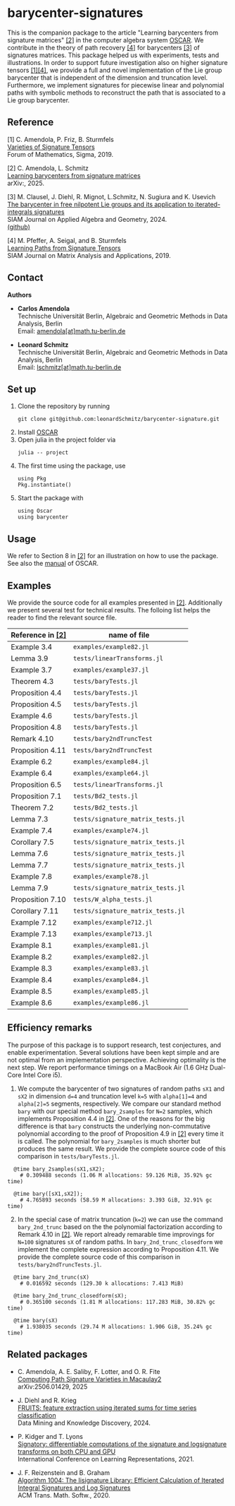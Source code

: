 # barycenter-signatures

This is the companion package to the article  "Learning barycenters from signature matrices" [[2]](#2) 
in the computer algebra system [OSCAR](https://www.oscar-system.org). 
We contribute in the theory of path recovery [[4]](#4) for barycenters [[3]](#3) of signatures matrices. This package 
helped us with experiments, tests and illustrations. 
In order to support future investigation also on higher signature tensors [[1]](#1)[[4]](#4), we provide a full 
and novel implementation of the Lie group barycenter that is independent of the dimension 
and truncation level. Furthermore, we implement signatures for piecewise linear and polynomial paths with 
symbolic methods to reconstruct the path that is associated to a Lie group barycenter. 

## Reference

<a id="1">[1]</a>
C. Amendola, P. Friz,  B. Sturmfels</br>
[Varieties of Signature Tensors](https://www.cambridge.org/core/journals/forum-of-mathematics-sigma/article/varieties-of-signature-tensors/53CCE644BC95B0F83EB458AADA72EEE5)</br>
Forum of Mathematics, Sigma, 2019. 

<a id="2">[2]</a>
C. Amendola, L. Schmitz </br>
[Learning barycenters from signature matrices](https:/) </br>
arXiv:, 2025. 

<a id="3">[3]</a>
M. Clausel, J. Diehl, R. Mignot, L.Schmitz, N. Sugiura and K. Usevich </br>
[The barycenter in free nilpotent Lie groups and its application to iterated-integrals signatures](https://epubs.siam.org/doi/abs/10.1137/23M159024X)</br>
SIAM Journal on Applied Algebra and Geometry, 2024. </br>
[(github)](https://github.com/diehlj/free-nilpotent-lie-group-barycenter)</br>

<a id="4">[4]</a>
M. Pfeffer, A. Seigal, and B. Sturmfels </br> 
[Learning Paths from Signature Tensors](https://https://epubs.siam.org/doi/10.1137/18M1212331)</br>
SIAM Journal on Matrix Analysis and Applications, 2019. </br>

## Contact

**Authors**

- **Carlos Amendola**  
  Technische Universität Berlin, Algebraic and Geometric Methods in Data Analysis, Berlin  
  Email: [amendola[at]math.tu-berlin.de](mailto:amendola@math.tu-berlin.de)

- **Leonard Schmitz**  
  Technische Universität Berlin, Algebraic and Geometric Methods in Data Analysis, Berlin  
  Email: [lschmitz[at]math.tu-berlin.de](mailto:lschmitz@math.tu-berlin.de)

## Set up
1. Clone the repository by running
   ```
   git clone git@github.com:leonardSchmitz/barycenter-signature.git
   ```
2. Install [OSCAR](https://www.oscar-system.org)
3. Open julia in the project folder via
   ```
   julia -- project
   ``` 
4. The first time using the package, use
   ```
   using Pkg 
   Pkg.instantiate()
   ```
3. Start the package with  
   ```
   using Oscar 
   using barycenter
   ```

## Usage 
We refer to Section 8 in [[2]](#2) for an illustration on how to use the package. 
See also the [manual](https://docs.oscar-system.org/stable/) of OSCAR. 

## Examples
We provide the source code for all examples presented in [[2]](#2). 
Additionally we present several test for technical results. 
The folloing list helps the reader to find the relevant source file.  

| Reference in [[2]](#2) | name of file                         |
|------------------------|--------------------------------------|
| Example 3.4            | `examples/example82.jl`              |
| Lemma 3.9              | `tests/linearTransforms.jl`          |
| Example 3.7            | `examples/example37.jl`              |
| Theorem 4.3            | `tests/baryTests.jl`                 |
| Proposition 4.4        | `tests/baryTests.jl`                 |
| Proposition 4.5        | `tests/baryTests.jl`                 |
| Example 4.6            | `tests/baryTests.jl`                 |
| Proposition 4.8        | `tests/baryTests.jl`                 |
| Remark 4.10            | `tests/bary2ndTruncTest`             |
| Proposition 4.11       | `tests/bary2ndTruncTest`             |
| Example 6.2            | `examples/example84.jl`              |
| Example 6.4            | `examples/example64.jl`              |
| Proposition 6.5        | `tests/linearTransforms.jl`          |
| Proposition 7.1        | `tests/Bd2_tests.jl`                 |
| Theorem 7.2            | `tests/Bd2_tests.jl`                 |
| Lemma 7.3              | `tests/signature_matrix_tests.jl`    |
| Example 7.4            | `examples/example74.jl`              |
| Corollary 7.5          | `tests/signature_matrix_tests.jl`    |
| Lemma 7.6              | `tests/signature_matrix_tests.jl`    |
| Lemma 7.7              | `tests/signature_matrix_tests.jl`    |
| Example 7.8            | `examples/example78.jl`              |
| Lemma 7.9              | `tests/signature_matrix_tests.jl`    |
| Proposition 7.10       | `tests/W_alpha_tests.jl`             |
| Corollary 7.11         | `tests/signature_matrix_tests.jl`    |
| Example 7.12           | `examples/example712.jl`             |
| Example 7.13           | `examples/example713.jl`             |
| Example 8.1            | `examples/example81.jl`              |
| Example 8.2            | `examples/example82.jl`              |
| Example 8.3            | `examples/example83.jl`              |
| Example 8.4            | `examples/example84.jl`              |
| Example 8.5            | `examples/example85.jl`              |
| Example 8.6            | `examples/example86.jl`              |


## Efficiency remarks

The purpose of this package is to support research, test conjectures, and enable experimentation. 
Several solutions have been kept simple and are not optimal from an implementation perspective. 
Achieving optimality is the next step. 
We report performance timings on a MacBook Air (1.6 GHz Dual-Core Intel Core i5).

1. We compute the barycenter of two signatures of random paths `sX1` and `sX2` in dimension `d=4` 
and truncation level `k=5` with `alpha[1]=4` and `alpha[2]=5` segments, respectively. We compare 
our standard method `bary` with our special method `bary_2samples` for `N=2` samples, which 
implements Proposition 4.4 in [[2]](#2). 
One of the reasons for the big difference is that `bary` constructs the underlying non-commutative 
polynomial according to the proof of Proposition 4.9 in [[2]](#2) every time it is called. The 
polynomial for `bary_2samples` is much shorter but produces the same result. We provide the complete 
source code of this comparison in `tests/baryTests.jl`. 

```
  @time bary_2samples(sX1,sX2);
    # 0.309488 seconds (1.06 M allocations: 59.126 MiB, 35.92% gc time)
  
  @time bary([sX1,sX2]);
    # 4.765893 seconds (58.59 M allocations: 3.393 GiB, 32.91% gc time)
```

2. In the special case of matrix truncation (`k=2`) we can use the command `bary_2nd_trunc` based 
on the the polynomial factorization according to Remark 4.10 in [[2]](#2). We report already 
remarable time improvings for `N=100` signatures `sX` of random paths. In `bary_2nd_trunc_closedform`
we implement the complete expression according to Proposition 4.11. We provide the complete
source code of this comparison in `tests/bary2ndTruncTests.jl`.


```
  @time bary_2nd_trunc(sX)
    # 0.016592 seconds (129.30 k allocations: 7.413 MiB)

  @time bary_2nd_trunc_closedform(sX);
    # 0.365100 seconds (1.81 M allocations: 117.283 MiB, 30.82% gc time)

  @time bary(sX)
    # 1.938035 seconds (29.74 M allocations: 1.906 GiB, 35.24% gc time)
```


## Related packages 

- C. Amendola, A. E. Saliby, F. Lotter, and O. R. Fite</br>
[Computing Path Signature Varieties in Macaulay2](https://arxiv.org/abs/2506.01429)</br>
arXiv:2506.01429, 2025</br>

- J. Diehl and R. Krieg</br>
[FRUITS: feature extraction using iterated sums for time series classification](https://link.springer.com/article/10.1007/s10618-024-01068-1) </br>
Data Mining and Knowledge Discovery, 2024.</br>

- P. Kidger and T. Lyons</br>
[Signatory: differentiable computations of the signature and logsignature transforms
on both CPU and GPU](https://github.com/patrick-kidger/signatory)</br>
International Conference on Learning Representations, 2021. 

- J. F. Reizenstein and B. Graham</br>
[Algorithm 1004: The Iisignature Library: Efficient Calculation of Iterated
Integral Signatures and Log Signatures](https://dl.acm.org/doi/10.1145/3371237)</br>
ACM Trans. Math. Softw., 2020.</br>

